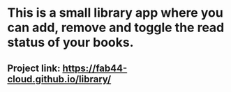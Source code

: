 # This is a small library app where you can add, remove and toggle the read status of your books.

## Project link: https://fab44-cloud.github.io/library/
